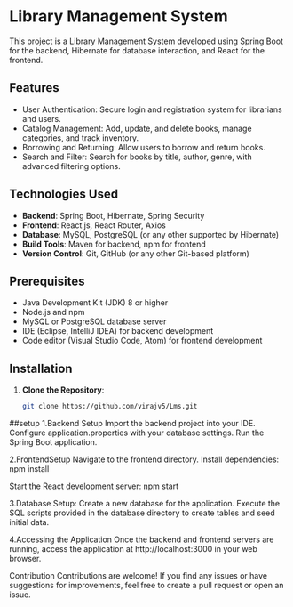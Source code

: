 # Library Management System

This project is a Library Management System developed using Spring Boot for the backend, Hibernate for database interaction, and React for the frontend.

## Features

- User Authentication: Secure login and registration system for librarians and users.
- Catalog Management: Add, update, and delete books, manage categories, and track inventory.
- Borrowing and Returning: Allow users to borrow and return books.
- Search and Filter: Search for books by title, author, genre, with advanced filtering options.


## Technologies Used

- **Backend**: Spring Boot, Hibernate, Spring Security
- **Frontend**: React.js, React Router, Axios
- **Database**: MySQL, PostgreSQL (or any other supported by Hibernate)
- **Build Tools**: Maven for backend, npm for frontend
- **Version Control**: Git, GitHub (or any other Git-based platform)

## Prerequisites

- Java Development Kit (JDK) 8 or higher
- Node.js and npm
- MySQL or PostgreSQL database server
- IDE (Eclipse, IntelliJ IDEA) for backend development
- Code editor (Visual Studio Code, Atom) for frontend development

## Installation

1. **Clone the Repository**:
   ```bash
   git clone https://github.com/virajv5/Lms.git

##setup
1.Backend Setup
   Import the backend project into your IDE.
   Configure application.properties with your database settings.
   Run the Spring Boot application.


2.FrontendSetup
   Navigate to the frontend directory.
   Install dependencies:
   npm install

   
   Start the React development server:
   npm start

3.Database Setup:
   Create a new database for the application.
   Execute the SQL scripts provided in the database directory to create tables and seed initial data.

4.Accessing the Application
   Once the backend and frontend servers are running, access the application at http://localhost:3000 in your web browser.

   Contribution
   Contributions are welcome! If you find any issues or have suggestions for improvements, feel free to create a pull request or open an issue.
